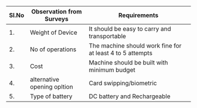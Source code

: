 <html>
<body>
<!--StartFragment-->

Sl.No | Observation from Surveys | Requirements
-- | -- | --
1. | Weight of Device | It should be easy to carry and transportable
2. | No of operations | The machine should work fine for at least 4 to 5 attempts
3. | Cost | Machine should be built with minimum budget
4. |  alternative opening opltion  | Card swipping/biometric
5. | Type of battery | DC battery and Rechargeable 

<!--EndFragment-->
</body>
</html>